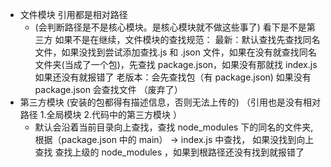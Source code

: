 - 文件模块 引用都是相对路径
  - (会判断路径是不是核心模块。是核心模块就不做这些事了) 看下是不是第三方 如果不是在继续，文件模块的查找规范： 最新：默认查找先查找同名文件，如果没找到尝试添加查找.js 和 .json 文件，如果在没有就查找同名文件夹(当成了一个包)，先查找 package.json，如果没有那就找 index.js 如果还没有就报错了 老版本：会先查找包（有 package.json) 如果没有 package.json 会查找文件 （废弃了）
- 第三方模块 (安装的包都得有描述信息，否则无法上传的) （引用也是没有相对路径 1.全局模块 2.代码中的第三方模块 ）
  - 默认会沿着当前目录向上查找，查找 node_modules 下的同名的文件夹, 根据（package.json 中的 main） -> index.js 中查找， 如果没找到向上查找 查找上级的 node_modules ，如果到根路径还没有找到就报错了
